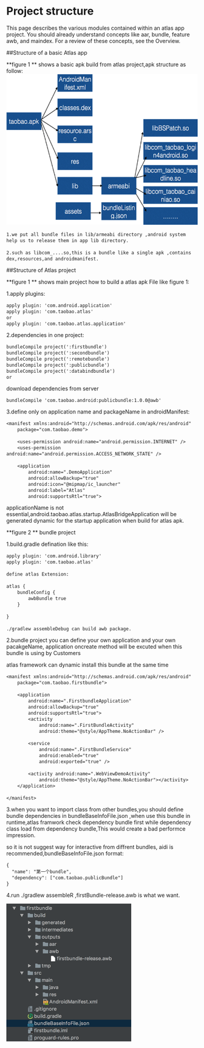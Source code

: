 # Project structure
This page describes the various modules contained within an atlas app project. You should already understand concepts like aar, bundle, feature awb, and maindex. For a review of these concepts, see the Overview.


##Structure of a basic Atlas app

**figure 1 ** shows a basic apk build from atlas project,apk structure as follow:
![](img/apk.png)

    1.we put all bundle files in lib/armeabi directory ,android system help us to release them in app lib directory.

    2.such as libcom_....so,this is a bundle like a single apk ,contains dex,resources,and androidmanifest.


##Structure of Atlas project

**figure 1 ** shows main project how to build a atlas apk File like figure 1:

1.apply plugins:

    apply plugin: 'com.android.application'
    apply plugin: 'com.taobao.atlas'
    or
    apply plugin: 'com.taobao.atlas.application'

2.dependencies in one project:

    bundleCompile project(':firstbundle')
    bundleCompile project(':secondbundle')
    bundleCompile project(':remotebundle')
    bundleCompile project(':publicbundle')
    bundleCompile project(':databindbundle')
    or
download dependencies from server

    bundleCompile 'com.taobao.android:publicbundle:1.0.0@awb'

3.define only on application name and packageName in androidManifest:

    <manifest xmlns:android="http://schemas.android.com/apk/res/android"
        package="com.taobao.demo">

        <uses-permission android:name="android.permission.INTERNET" />
        <uses-permission android:name="android.permission.ACCESS_NETWORK_STATE" />

        <application
            android:name=".DemoApplication"
            android:allowBackup="true"
            android:icon="@mipmap/ic_launcher"
            android:label="Atlas"
            android:supportsRtl="true">

applicationName is not essential,android.taobao.atlas.startup.AtlasBridgeApplication will be generated dynamic for the startup application when build for atlas apk.

**figure 2 ** bundle project

1.build.gradle defination like this:

    apply plugin: 'com.android.library'
    apply plugin: 'com.taobao.atlas'

    define atlas Extension:

    atlas {
        bundleConfig {
            awbBundle true
        }

    }

    ./gradlew assembleDebug can build awb package.

2.bundle project you can define your own application and your own pacakgeName, application oncreate method will be excuted when this bundle is using by Customers

atlas framework can dynamic install this bundle at the same time

    <manifest xmlns:android="http://schemas.android.com/apk/res/android"
        package="com.taobao.firstbundle">

        <application
            android:name=".FirstbundleApplication"
            android:allowBackup="true"
            android:supportsRtl="true">
            <activity
                android:name=".FirstBundleActivity"
                android:theme="@style/AppTheme.NoActionBar" />

            <service
                android:name=".FirstBundleService"
                android:enabled="true"
                android:exported="true" />

            <activity android:name=".WebViewDemoActivity"
                android:theme="@style/AppTheme.NoActionBar"></activity>
        </application>

    </manifest>

3.when you want to import class from other bundles,you should define bundle dependencies in bundleBaseInfoFile.json ,when use this bundle in runtime,atlas framwork check dependency bundle first while dependency class load from dependency bundle,This would create a bad performce impression.

so it is not suggest way for interactive from diffrent bundles, aidi is recommended,bundleBaseInfoFile.json format:

    {
      "name": "第一个bundle",
      "dependency": ["com.taobao.publicBundle"]
    }

4.run ./gradlew assembleR ,firstBundle-release.awb is what we want.

![](img/bundle.png)



